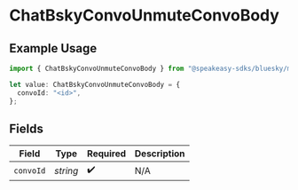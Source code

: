 # ChatBskyConvoUnmuteConvoBody

## Example Usage

```typescript
import { ChatBskyConvoUnmuteConvoBody } from "@speakeasy-sdks/bluesky/models/operations";

let value: ChatBskyConvoUnmuteConvoBody = {
  convoId: "<id>",
};
```

## Fields

| Field              | Type               | Required           | Description        |
| ------------------ | ------------------ | ------------------ | ------------------ |
| `convoId`          | *string*           | :heavy_check_mark: | N/A                |